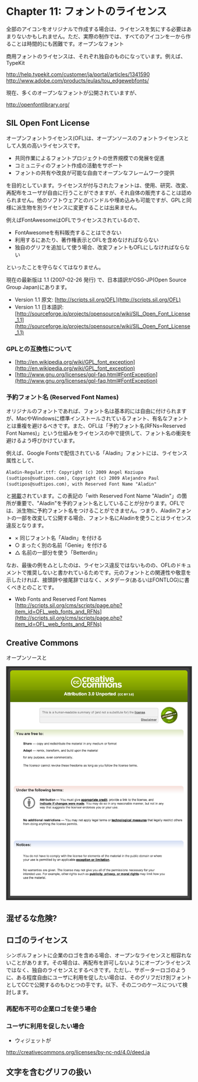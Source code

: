 # Chapter 11: フォントのライセンス

全部のアイコンをオリジナルで作成する場合は、ライセンスを気にする必要はあまりないかもしれません。ただ、実際の制作では、すべてのアイコンを一から作ることは時間的にも困難です。オープンなフォント

商用フォントのライセンスは、それぞれ独自のものになっています。例えば、TypeKit

http://help.typekit.com/customer/ja/portal/articles/1341590
http://www.adobe.com/products/eulas/tou_edgewebfonts/

現在、多くのオープンなフォントが公開されていますが、

http://openfontlibrary.org/


## SIL Open Font License

オープンフォントライセンス(OFL)は、オープンソースのフォントライセンスとして人気の高いライセンスです。

- 共同作業によるフォントプロジェクトの世界規模での発展を促進
- コミュニティのフォント作成の活動をサポート
- フォントの共有や改良が可能な自由でオープンなフレームワーク提供

を目的としています。ライセンスが付与されたフォントは、使用、研究、改変、再配布をユーザが自由に行うことができますが、それ自体の販売することは認められません。他のソフトウェアとのバンドルや埋め込みも可能ですが、GPLと同様に派生物を別ライセンスに変更することは出来ません。

例えばFontAwesomeはOFLでライセンスされているので、

- FontAwesomeを有料販売することはできない
- 利用するにあたり、著作権表示とOFLを含めなければならない
- 独自のグリフを追加して使う場合、改変フォントもOFLにしなければならない

といったことを守らなくてはなりません。

現在の最新版は 1.1 (2007-02-26 発行) で、日本語訳がOSG-JP(Open Source Group Japan)にあります。

- Version 1.1 原文: [http://scripts.sil.org/OFL](http://scripts.sil.org/OFL)
- Version 1.1 日本語訳: [http://sourceforge.jp/projects/opensource/wiki/SIL_Open_Font_License_1.1](http://sourceforge.jp/projects/opensource/wiki/SIL_Open_Font_License_1.1)


### GPLとの互換性について

- [http://en.wikipedia.org/wiki/GPL_font_exception](http://en.wikipedia.org/wiki/GPL_font_exception)
- [http://www.gnu.org/licenses/gpl-faq.html#FontException](http://www.gnu.org/licenses/gpl-faq.html#FontException)


### 予約フォント名 (Reserved Font Names)

オリジナルのフォントであれば、フォント名は基本的には自由に付けられますが、MacやWindowsに標準インストールされているフォント、有名なフォントとは重複を避けるべきです。また、OFLは「予約フォント名(RFNs=Reserved Font Names)」という仕組みをライセンスの中で提供して、フォント名の衝突を避けるよう呼びかけています。

例えば、Google Fontsで配信されている「Aladin」フォントには、ライセンス属性として、

	Aladin-Regular.ttf: Copyright (c) 2009 Angel Koziupa (sudtipos@sudtipos.com), Copyright (c) 2009 Alejandro Paul (sudtipos@sudtipos.com), with Reserved Font Name "Aladin"

と[掲載](https://www.google.com/fonts/attribution)されています。この表記の「with Reserved Font Name "Aladin"」の箇所が重要で、"Aladin"を予約フォント名としていることが分かります。OFLでは、派生物に予約フォント名をつけることができません。つまり、Aladinフォントの一部を改変して公開する場合、フォント名にAladinを使うことはライセンス違反となります。

- × 同じフォント名「Aladin」を付ける
- ○ まったく別の名前「Genie」を付ける
- △ 名前の一部分を使う「Betterdin」

なお、最後の例を△としたのは、ライセンス違反ではないものの、OFLのドキュメントで推奨しないと書かれているためです。元のフォントとの関連性や敬意を示したければ、接頭辞や接尾辞ではなく、メタデータ(あるいはFONTLOG)に書くべきとのことです。

- Web Fonts and Reserved Font Names [http://scripts.sil.org/cms/scripts/page.php?item_id=OFL_web_fonts_and_RFNs](http://scripts.sil.org/cms/scripts/page.php?item_id=OFL_web_fonts_and_RFNs)


## Creative Commons

オープンソースと


![図: Creative Commons](../images/cc-by-30.png)


## 混ぜるな危険?



## ロゴのライセンス

シンボルフォントに企業のロゴを含める場合、オープンなライセンスと相容れないことがあります。その場合は、再配布を許可しないようにオープンライセンスではなく、独自のライセンスとするべきです。ただし、サポーターロゴのように、ある程度自由にユーザに利用を促したい場合は、そのグリフだけ別フォントとしてCCで公開するのもひとつの手です。以下、その二つのケースについて検討します。

### 再配布不可の企業ロゴを使う場合



### ユーザに利用を促したい場合

- ウィジェットが

http://creativecommons.org/licenses/by-nc-nd/4.0/deed.ja


## 文字を含むグリフの扱い


